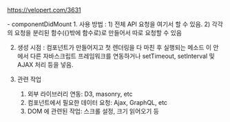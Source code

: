 https://velopert.com/3631 


<react LifeCycle>
- componentDidMount 
1. 사용 방법 : 
1) 전체 API 요청을 여기서 할 수 있음.
2) 각각의 요청을 분리된 함수({}밖에 함수로)로 만들어서 따로 요청할 수 있음

2. 생성 시점 : 
컴포넌트가 만들어지고 첫 렌더링을 다 마친 후 실행되는 메소드
이 안에서 다른 자바스크립트 프레임워크를 연동하거나 
setTimeout, setInterval 및 AJAX 처리 등을 넣음.

3. 관련 작업
    1) 외부 라이브러리 연동: D3, masonry, etc
    2) 컴포넌트에서 필요한 데이터 요청: Ajax, GraphQL, etc
    3) DOM 에 관련된 작업: 스크롤 설정, 크기 읽어오기 등
